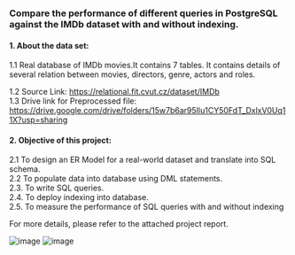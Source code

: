 ### Compare the performance of different queries in PostgreSQL against the IMDb dataset with and without indexing.

#### 1. About the data set:
1.1 Real database of IMDb movies.It contains 7 tables. It contains details of several relation between movies, directors, genre, actors
and roles.

1.2 Source Link:  https://relational.fit.cvut.cz/dataset/IMDb  
1.3 Drive link for Preprocessed file: https://drive.google.com/drive/folders/15w7b6ar95Ilu1CY50FdT_DxlxV0Uq11X?usp=sharing 


#### 2. Objective of this project:
2.1 To design an ER Model for a real-world dataset and translate into SQL schema.  
2.2 To populate data into database using DML statements.  
2.3. To write SQL queries.  
2.4. To deploy indexing into database.  
2.5. To measure the performance of SQL queries with and without indexing

For more details, please refer to the attached project report.

![image](https://github.com/faiyaz106/Query-performance-comparison-in-PostgreSQL/assets/25295396/f2a384bb-97d8-4657-bf5d-3aea94bc1ea8)
![image](https://github.com/faiyaz106/Query-performance-comparison-in-PostgreSQL/assets/25295396/190df41d-e3e9-4f70-a3aa-64e412f6b1dd)

